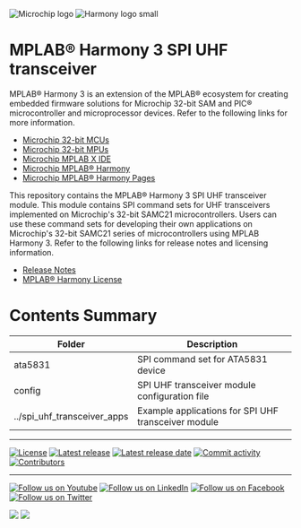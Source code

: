 ﻿![Microchip logo](https://raw.githubusercontent.com/wiki/Microchip-MPLAB-Harmony/Microchip-MPLAB-Harmony.github.io/images/microchip_logo.png)
![Harmony logo small](https://raw.githubusercontent.com/wiki/Microchip-MPLAB-Harmony/Microchip-MPLAB-Harmony.github.io/images/microchip_mplab_harmony_logo_small.png)

# MPLAB® Harmony 3 SPI UHF transceiver

MPLAB® Harmony 3 is an extension of the MPLAB® ecosystem for creating embedded firmware solutions for Microchip 32-bit SAM and PIC® microcontroller and microprocessor devices.  Refer to the following links for more information.

- [Microchip 32-bit MCUs](https://www.microchip.com/design-centers/32-bit)
- [Microchip 32-bit MPUs](https://www.microchip.com/design-centers/32-bit-mpus)
- [Microchip MPLAB X IDE](https://www.microchip.com/mplab/mplab-x-ide)
- [Microchip MPLAB® Harmony](https://www.microchip.com/mplab/mplab-harmony)
- [Microchip MPLAB® Harmony Pages](https://microchip-mplab-harmony.github.io/)

This repository contains the MPLAB® Harmony 3 SPI UHF transceiver module. This module contains SPI command sets for UHF transceivers implemented on Microchip's 32-bit SAMC21 microcontrollers. Users can use these command sets for developing their own applications on Microchip's 32-bit SAMC21 series of microcontrollers using MPLAB Harmony 3. Refer to the following links for release notes and licensing information.

- [Release Notes](./release_notes.md)
- [MPLAB® Harmony License](Microchip_SLA001.md)
<!---- [MPLAB® Harmony 3 SPI UHF transceiver Wiki](https://github.com/Microchip-MPLAB-Harmony/spi_uhf_transceiver/wiki)--->
<!---- [MPLAB® Harmony 3 SPI UHF transceiver API Help](https://microchip-mplab-harmony.github.io/spi_uhf_transceiver)--->

# Contents Summary

| Folder                        | Description                                           |
| ---                           | ---                                                   |
| ata5831                       | SPI command set for ATA5831 device                    |
| config                        | SPI UHF transceiver module configuration file         |
| ../spi_uhf_transceiver_apps   | Example applications for SPI UHF transceiver module   |
<!---
| docs       | SPI UHF transceiver library help documentation                  |
--->

____

[![License](https://img.shields.io/badge/license-Harmony%20license-orange.svg)](https://github.com/Microchip-MPLAB-Harmony/spi_uhf_transceiver/blob/master/Microchip_SLA001.md)
[![Latest release](https://img.shields.io/github/release/Microchip-MPLAB-Harmony/spi_uhf_transceiver.svg)](https://github.com/Microchip-MPLAB-Harmony/spi_uhf_transceiver/releases/latest)
[![Latest release date](https://img.shields.io/github/release-date/Microchip-MPLAB-Harmony/spi_uhf_transceiver.svg)](https://github.com/Microchip-MPLAB-Harmony/spi_uhf_transceiver/releases/latest)
[![Commit activity](https://img.shields.io/github/commit-activity/y/Microchip-MPLAB-Harmony/spi_uhf_transceiver.svg)](https://github.com/Microchip-MPLAB-Harmony/spi_uhf_transceiver/graphs/commit-activity)
[![Contributors](https://img.shields.io/github/contributors-anon/Microchip-MPLAB-Harmony/spi_uhf_transceiver.svg)]()

____

[![Follow us on Youtube](https://img.shields.io/badge/Youtube-Follow%20us%20on%20Youtube-red.svg)](https://www.youtube.com/user/MicrochipTechnology)
[![Follow us on LinkedIn](https://img.shields.io/badge/LinkedIn-Follow%20us%20on%20LinkedIn-blue.svg)](https://www.linkedin.com/company/microchip-technology)
[![Follow us on Facebook](https://img.shields.io/badge/Facebook-Follow%20us%20on%20Facebook-blue.svg)](https://www.facebook.com/microchiptechnology/)
[![Follow us on Twitter](https://img.shields.io/twitter/follow/MicrochipTech.svg?style=social)](https://twitter.com/MicrochipTech)

[![](https://img.shields.io/github/stars/Microchip-MPLAB-Harmony/spi_uhf_transceiver.svg?style=social)]()
[![](https://img.shields.io/github/watchers/Microchip-MPLAB-Harmony/spi_uhf_transceiver.svg?style=social)]()


